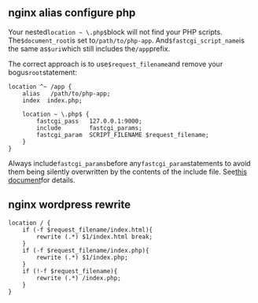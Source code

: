 ## nginx alias configure php

Your nested`location ~ \.php$`block will not find your PHP scripts. The`$document_root`is set to`/path/to/php-app`. And`$fastcgi_script_name`is the same as`$uri`which still includes the`/app`prefix.

The correct approach is to use`$request_filename`and remove your bogus`root`statement:

```
location ^~ /app {
    alias   /path/to/php-app;
    index  index.php;

    location ~ \.php$ {
        fastcgi_pass   127.0.0.1:9000;
        include        fastcgi_params;
        fastcgi_param  SCRIPT_FILENAME $request_filename;
    }
}
```

Always include`fastcgi_params`before any`fastcgi_param`statements to avoid them being silently overwritten by the contents of the include file. See[this document](http://nginx.org/en/docs/http/ngx_http_core_module.html#var_request_filename)for details.



## nginx wordpress rewrite

```
location / {
    if (-f $request_filename/index.html){
        rewrite (.*) $1/index.html break;
    }
    if (-f $request_filename/index.php){
        rewrite (.*) $1/index.php;
    }
    if (!-f $request_filename){
        rewrite (.*) /index.php;
    }
}
```

